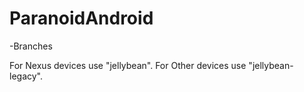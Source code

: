 ParanoidAndroid
=========================

-Branches

For Nexus devices use "jellybean". For Other devices use "jellybean-legacy".
